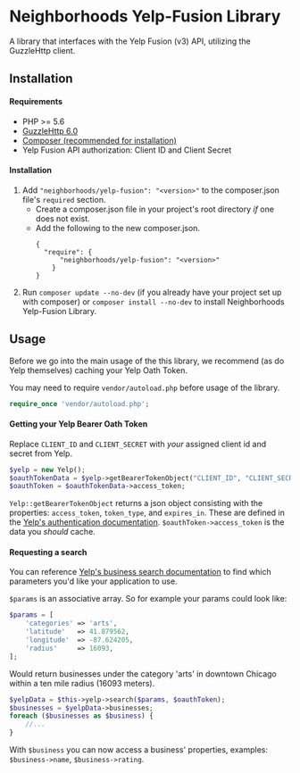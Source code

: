 # Neighborhoods Yelp-Fusion Library

A library that interfaces with the Yelp Fusion (v3) API, utilizing the GuzzleHttp client.

## Installation

#### Requirements
* PHP >= 5.6
* [GuzzleHttp 6.0](http://docs.guzzlephp.org/)
* [Composer (recommended for installation)](https://getcomposer.org/)
* Yelp Fusion API authorization: Client ID and Client Secret

#### Installation

1. Add `"neighborhoods/yelp-fusion": "<version>"` to the composer.json file's `required` section.
    * Create a composer.json file in your project's root directory _if_ one does not exist.
    * Add the following to the new composer.json.
      ```
      {
        "require": {
          	"neighborhoods/yelp-fusion": "<version>"
          }
      }
      ```
2. Run `composer update --no-dev` (if you already have your project set up with composer) or `composer install --no-dev` to install Neighborhoods Yelp-Fusion Library.

## Usage

Before we go into the main usage of the this library, we recommend (as do Yelp themselves) caching your Yelp Oath Token.

You may need to require `vendor/autoload.php` before usage of the library.

```php
require_once 'vendor/autoload.php';
```

#### Getting your Yelp Bearer Oath Token

Replace `CLIENT_ID` and `CLIENT_SECRET` with _your_ assigned client id and secret from Yelp.

```php
$yelp = new Yelp();
$oauthTokenData = $yelp->getBearerTokenObject("CLIENT_ID", "CLIENT_SECRET");
$oauthToken = $oauthTokenData->access_token;
```

`Yelp::getBearerTokenObject` returns a json object consisting with the properties: `access_token`, `token_type`, and `expires_in`. These are defined in the [Yelp's authentication documentation](https://www.yelp.com/developers/documentation/v3/authentication). `$oauthToken->access_token` is the data you _should_ cache.

#### Requesting a search

You can reference [Yelp's business search documentation](https://www.yelp.com/developers/documentation/v3/business_search) to find which parameters you'd like your application to use.

`$params` is an associative array. So for example your params could look like:
```php
$params = [
    'categories' => 'arts',
    'latitude'   => 41.879562,
    'longitude'  => -87.624205,
    'radius'     => 16093,
];
```

Would return businesses under the category 'arts' in downtown Chicago within a ten mile radius (16093 meters).

```php
$yelpData = $this->yelp->search($params, $oauthToken);
$businesses = $yelpData->businesses;
foreach ($businesses as $business) {
    //...
}
```

With `$business` you can now access a business' properties, examples: `$business->name`, `$business->rating`.
